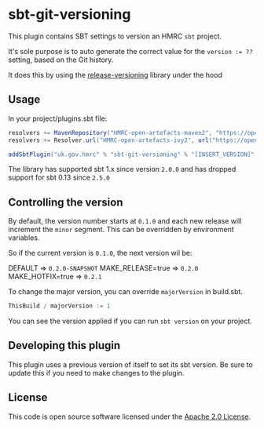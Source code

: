# sbt-git-versioning

This plugin contains SBT settings to version an HMRC `sbt` project.

It's sole purpose is to auto generate the correct value for the `version := ??` setting, based on the Git history.

It does this by using the [release-versioning](https://github.com/hmrc/release-versioning) library under the hood

## Usage

In your project/plugins.sbt file:
```scala
resolvers += MavenRepository("HMRC-open-artefacts-maven2", "https://open.artefacts.tax.service.gov.uk/maven2")
resolvers += Resolver.url("HMRC-open-artefacts-ivy2", url("https://open.artefacts.tax.service.gov.uk/ivy2"))(Resolver.ivyStylePatterns)

addSbtPlugin("uk.gov.hmrc" % "sbt-git-versioning" % "[INSERT_VERSION]")
```

The library has supported sbt 1.x since version `2.0.0` and has dropped support for sbt 0.13 since `2.5.0`

## Controlling the version

By default, the version number starts at `0.1.0` and each new release will increment the `minor` segment. This can be
overridden by environment variables.

So if the current version is `0.1.0`, the next version wil be:

DEFAULT => `0.2.0-SNAPSHOT`
MAKE_RELEASE=true => `0.2.0`
MAKE_HOTFIX=true => `0.2.1`

To change the major version, you can override `majorVersion` in build.sbt.

```scala
ThisBuild / majorVersion := 1
```

You can see the version applied if you can run `sbt version` on your project.

## Developing this plugin
This plugin uses a previous version of itself to set its sbt version. Be sure to update this if you need to make
changes to the plugin.

## License ##

This code is open source software licensed under the [Apache 2.0 License]("http://www.apache.org/licenses/LICENSE-2.0.html").
